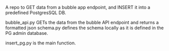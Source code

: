 A repo to GET data from a bubble app endpoint, and INSERT it into a predefined PostgresSQL DB.

bubble_api.py GETs the data from the bubble API endpoint and returns a formatted json
schema.py defines the schema locally as it is defined in the PG admin database.

insert_pg.py is the main function.
